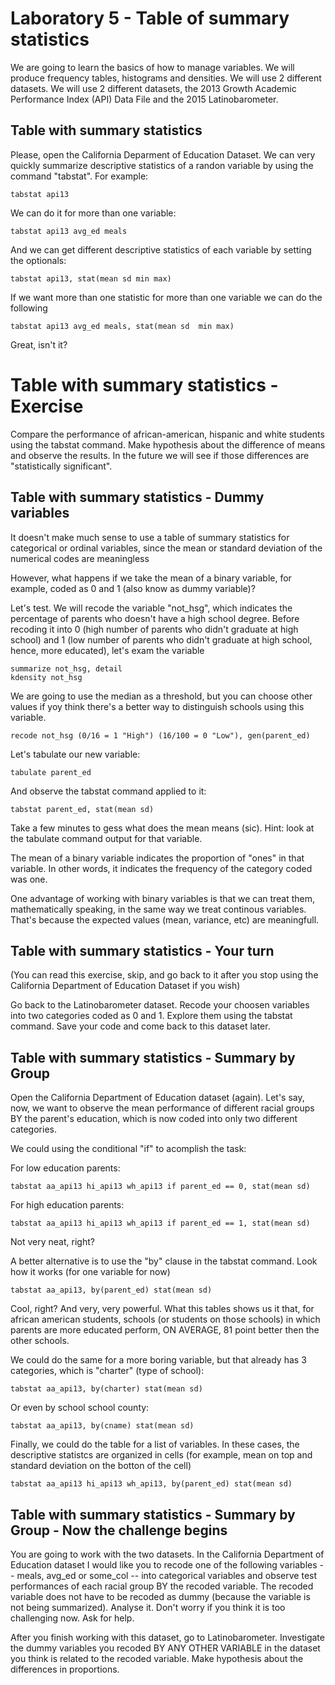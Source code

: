 # Laboratory 5 - Table of summary statistics

We are going to learn the basics of how to manage variables. We will produce frequency tables, histograms and densities. We will use 2 different datasets. We will use 2 different datasets, the 2013 Growth Academic Performance Index (API) Data File and the 2015 Latinobarometer.

## Table with summary statistics

Please, open the California Deparment of Education Dataset. We can very quickly summarize descriptive statistics of a randon variable
by using the command "tabstat". For example:

```
tabstat api13
```

We can do it for more than one variable:

```
tabstat api13 avg_ed meals
```

And we can get different descriptive statistics of each variable by
setting the optionals:

```
tabstat api13, stat(mean sd min max)
```

If we want more than one statistic for more than one variable we can do the following

```
tabstat api13 avg_ed meals, stat(mean sd  min max)
```

Great, isn't it?

# Table with summary statistics - Exercise

Compare the performance of african-american, hispanic and white students using the tabstat command. Make hypothesis about the difference of means and observe the results. In the future we will see if those differences are "statistically significant".

## Table with summary statistics - Dummy variables

It doesn't make much sense to use a table of summary statistics for categorical or ordinal variables, since the mean or standard deviation of the numerical codes are meaningless

However, what happens if we take the mean of a binary variable, for example, coded as 0 and 1 (also know as dummy variable)?

Let's test. We will recode the variable "not_hsg", which indicates the percentage of parents who doesn't have a high school degree. Before recoding it into 0 (high number of parents who didn't graduate at high school) and 1 (low number of parents who didn't graduate at high school, hence, more educated), let's exam the variable

```
summarize not_hsg, detail
kdensity not_hsg
```

We are going to use the median as a threshold, but you can choose other values if yoy think there's a better way to distinguish schools using this variable.

```
recode not_hsg (0/16 = 1 "High") (16/100 = 0 "Low"), gen(parent_ed)
```

Let's tabulate our new variable:

```
tabulate parent_ed 
```

And observe the tabstat command applied to it:

```
tabstat parent_ed, stat(mean sd)
```

Take a few minutes to gess what does the mean means (sic). Hint: look at the tabulate command output for that variable.

The mean of a binary variable indicates the proportion of "ones" in that variable. In other words, it indicates the frequency of the category coded was one.

One advantage of working with binary variables is that we can treat them, mathematically speaking, in the same way we treat continous variables. That's because the expected values (mean, variance, etc) are meaningfull.

## Table with summary statistics - Your turn

(You can read this exercise, skip, and go back to it after you stop using the California Department of Education Dataset if you wish)

Go back to the Latinobarometer dataset. Recode your choosen variables into two categories coded as 0 and 1. Explore them using the tabstat command. Save your code and come back to this dataset later.

## Table with summary statistics - Summary by Group

Open the California Department of Education dataset (again). Let's say, now, we want to observe the mean performance of different racial groups BY the parent's education, which is now coded into only two different categories.

We could using the conditional "if" to acomplish the task:

For low education parents:

```
tabstat aa_api13 hi_api13 wh_api13 if parent_ed == 0, stat(mean sd)
```

For high education parents: 

```
tabstat aa_api13 hi_api13 wh_api13 if parent_ed == 1, stat(mean sd)
```

Not very neat, right?

A better alternative is to use the "by" clause in the tabstat command. Look how it works (for one variable for now)

```
tabstat aa_api13, by(parent_ed) stat(mean sd)
```

Cool, right? And very, very powerful. What this tables shows us it that, for african american students, schools (or students on those schools) in which parents are more educated perform, ON AVERAGE, 81 point better then the other schools.

We could do the same for a more boring variable, but that already has 3 categories, which is "charter" (type of school):

```
tabstat aa_api13, by(charter) stat(mean sd)
```

Or even by school school county:

```
tabstat aa_api13, by(cname) stat(mean sd)
```

Finally, we could do the table for a list of variables. In these cases, the descriptive statistcs are organized in cells (for example, mean on top and standard deviation on the botton of the cell)

```
tabstat aa_api13 hi_api13 wh_api13, by(parent_ed) stat(mean sd)
```

## Table with summary statistics - Summary by Group - Now the challenge begins

You are going to work with the two datasets. In the California Department of Education dataset I would like you to recode one of the following variables -- meals, avg_ed or some_col -- into categorical variables and observe test performances of each racial group BY the recoded variable. The recoded variable does not have to be recoded as dummy (because the variable is not being
summarized). Analyse it. Don't worry if you think it is too challenging now. Ask for help.

After you finish working with this dataset, go to Latinobarometer. Investigate the dummy variables you recoded BY ANY OTHER VARIABLE in the dataset you think is related to the recoded variable. Make hypothesis about the differences in proportions.
